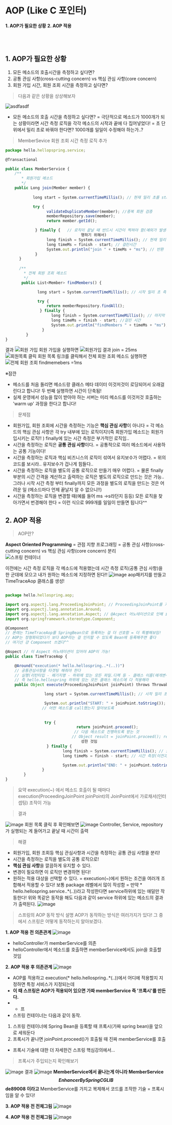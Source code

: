 # AOP (Like C 포인터)
**1. AOP가 필요한 상황**
**2. AOP 적용**  

<br>
<br>

## 1. AOP가 필요한 상황 
1.  모든 메소드의 호출시간을 측정하고 싶다면?
2. 공통 관심 사항(cross-cutting concern) vs 핵심 관심 사항(core concern)
3. 회원 가입 시간, 회원 조회 시간을 측정하고 싶다면?

> 다음과 같은 상황을 상상해보자

![asdfasdf](https://user-images.githubusercontent.com/63052097/122994268-3d097900-d3e3-11eb-90e9-c1be74532ea9.PNG)
- 모든 메소드의 호출 시간을 측정하고 싶다면? 
= 극단적으로 메소드가 1000개가 되는 상황이라면 시간 측정 로직을 각각 메소드의 시작과 끝에  다 집어넣었다!
= 초 단위에서 밀리 초로 바꿔야 한다면? 1000개를 일일이 수정해야 하는가..?

>  MemberSevice 회원 조회 시간 측정 로직 추가

```jsx
package hello.hellopspring.service;

@Transactional

public class MemberService {
    /**
       * 회원가입 메소드 
       */
    public Long join(Member member) {
          
            long start = System.currentTimeMillis(); // 현재 밀리 초를 start에 할당 

            try {
                  validateDuplicateMember(member); //중복 회원 검증
                  memberRepository.save(member);
                  return member.getId();

             } finally {   // 로직이 끝날 때 반드시 시간이 찍혀야 함(예외가 발생해도 반드시 실 
                                 행하기 위해서)  
                  long finish = System.currentTimeMillis(); // 현재 밀리 초를 finish에 할당
                  long timeMs = finish - start; // 걸린시간 
                  System.out.println("join " + timeMs + "ms"); // 반환 
             }
      }
 
      /**
        * 전체 회원 조회 메소드 
        */
       public List<Member> findMembers() { 

              long start = System.currentTimeMillis(); // 시작 밀리 초 측정 

              try {
                  return memberRepository.findAll();
               } finally {
                    long finish = System.currentTimeMillis(); // 마지막 밀리 초 측정 
                    long timeMs = finish - start; //걸린 시간 
                    System.out.println("findMembers " + timeMs + "ms"); // 반환  
                }
         }
}
```
결과
![회원 가입](https://user-images.githubusercontent.com/63052097/123037115-12421380-d429-11eb-9002-df2d51c25b06.PNG) 
회원 가입을 실행하면 
![회원가입 결과](https://user-images.githubusercontent.com/63052097/123037116-13734080-d429-11eb-839e-09cf8d4ec3ef.PNG)
join = 25ms
![회원목록 클릭](https://user-images.githubusercontent.com/63052097/123037117-13734080-d429-11eb-9183-5c354f8ff8c0.PNG)
회원 목록 링크를 클릭해서 전체 회원 조회 메소드 실행하면 
![전체 회원 조회](https://user-images.githubusercontent.com/63052097/123037133-19692180-d429-11eb-974e-f60616dbd280.PNG)
findmemebers =1ms

 ※잠깐 
- 메소드를 처음 돌리면 메소드랑 클래스 메타 데이터 이것저것이 로딩되어서 오래걸린다고 합니다! 두 번째 실행하면 시간이 단축됨!  
- 실제 운영에서 성능을 많이 받아야 하는 서버는 미리 메소드를 이것저것 호출하는 'warm up' 과정을 한다고 합니다!  

> 문제점 

- 회원가입, 회원 조회에 시간을 측정하는 기능은 **핵심 관심 사항**이 아니다 
= 각 메소드의 핵심 관심 사항은 각 try 내부에 있는 로직이지!(즉 회원가입 메소드는 회원가입시키는 로직!! ) finally에 있는 시간 측정은 부가적인 로직임.. 
- 시간을 측정하는 로직은 **공통 관심 사항**이다. 
= 공통적으로 여러 메소드에서 사용하는 공통 기능이다! 
- 시간을 측정하는 로직과 핵심 비즈니스의 로직이 섞여서 유지보수가 어렵다.
= 위의 코드를 보시라.. 유지보수가 겁나게 힘들다.. 
- 시간을 측정하는 로직을 별도의 공통 로직으로 만들기 매우 어렵다.
= 물론 finally 부분의 시간 간격을 계산하고 출력하는 로직은 별도의 로직으로 만드는 것은 가능.. 그러나 시작 시간 측정 부터 finally까지 모든 과정을 별도의 로직을 만드는 것은 어려운 일 (메소드마다 언제 끝날지 알 수 없으니!!)
- 시간을 측정하는 로직을 변경할 때(예를 들어 ms ->s라던지 등등) 모든 로직을 찾아가면서 번경해야 한다 
= 이런 식으로 999개를 일일이 만들면 됩니다^^ 

## 2. AOP 적용
> AOP란?

**Aspect Oriented Programming** 
= 관점 지향 프로그래밍 
= 공통 관심 사항(cross-cutting concern) vs 핵심 관심 사항(core concern) 분리  
![스프링 컨테이너](https://user-images.githubusercontent.com/63052097/123046729-6a801200-d437-11eb-8db4-c0d6ce369be1.PNG)

이전에는 시간 측정 로직을 각 메소드에 적용했는데 시간 측정 로직(공통 관심 사항)을 한 군데에 모으고 내가 원하는 메소드에 지정하면 된다!!
![image](https://user-images.githubusercontent.com/63052097/123079828-416f7980-d457-11eb-9e29-80db28dc83b7.png)
 aop패키지를 만들고 TimeTraceAop  클래스를 생성! 

```jsx 

package hello.hellospring.aop;

import org.aspectj.lang.ProceedingJoinPoint; // ProceedingJoinPoint를 가져오면서 
import org.aspectj.lang.annotation.Around;
import org.aspectj.lang.annotation.Aspect; // @Acpect 어노테이션으로 인해 import
import org.springframework.stereotype.Component;

@Component 
// 본래는 TimeTraceAop를 SpringBean으로 등록하는 걸 더 선호함 = 더 특별해보임!   
// AOP는 정형화되었다기 보다 AOP라는 걸 인지할 수 있도록 Bean에 등록해주면 좋다
// 여기선 걍 Component 쓰겠다^^ 

@Aspect // 이 Aspect 어노테이션이 있어야 AOP이 가능! 
public class TimeTraceAop {

    @Around("execution(* hello.hellospring..*(..))")
    // 공통관심사항을 타겟팅 해줘야 한다
    // 실행(리턴타입 - 패기지명 - 하위에 있는 모든 파일.디렉 등 - 클래스 이름(매개변수 타입))
    // 즉 hello.hellospring 하위에 있는 모든 클래스 메소드에 다 적용해라 
    public Object execute(ProceedingJoinPoint joinPoint) throws Throwable {

                 long start = System.currentTimeMillis(); // 시작 밀리 초 (이전과 동일)

                 System.out.println("START: " + joinPoint.toString()); 
                // 어떤 메소드를 call했는지 알아보도록 
  
                 
                 try {
                               return joinPoint.proceed(); 
                              // 다음 메소드로 진행하도록 받는 것
                             // Object result = joinPoint.proceed(); return result;를 인라인 코드로 작 
                                 성한 것임  
                  } finally {
                         long finish = System.currentTimeMillis(); // 끝 밀리 초(이전과 동일)
                         long timeMs = finish - start; // 시간 측정(이전과 동일) 

                         System.out.println("END: " + joinPoint.toString()+ " " + timeMs + "ms");
                }
        }
}
```

> 요약 
execution(~) 에서 메소드 호출이 될 때마다 execution(ProceedingJoinPoint joinPoint)의 JoinPoint에서 가로채서(인터셉팅) 조작이 가능

> 결과 
 
![image](https://user-images.githubusercontent.com/63052097/123050045-3575be80-d43b-11eb-8345-e8c33ba1e974.png)
회원 목록 클릭 후 확인해보면
![image](https://user-images.githubusercontent.com/63052097/123050506-c056b900-d43b-11eb-93f6-070a25785fc7.png)
Controller, Service, repository가 실행되는 게 들어가고 끝날 때 시간이 출력 

> 해결

-  회원가입, 회원 조회등 핵심 관심사항과 시간을 측정하는 공통 관심 사항을 분리!
-  시간을 측정하는 로직을 별도의 공통 로직으로!
-  **핵심 관심 사항**을 깔끔하게 유지할 수 있다.
-  변경이 필요하면 이 로직만 변경하면 된다!
-  원하는 적용 대상을 선택할 수 있다. 
= execution(~)에서 원하는 조건을 여러개 조합해서 적용할 수 있다! 보통 package 레벨에서 많이 작성함 
= 만약 * hello.hellospring.service..*(..))라고 작성한다면 service하위에 있는 애덜만 작동한다! 위와 똑같은 동작을 해도 다음과 같이 service 하위에 있는 메소드의 결과가 출력된다. 
![image](https://user-images.githubusercontent.com/63052097/123072067-2f3e0d00-d450-11eb-8a82-196734398fd7.png)

> 스프링의 AOP 동작 방식 설명 
AOP가 동작하는 방식은 여러가지가 있다! 그 중에서 스프링은 어떻게 동작하는지 알아보겠다. 

**1. AOP 적용 전 의존관계** 
![image](https://user-images.githubusercontent.com/63052097/123072567-9fe52980-d450-11eb-893d-4fa052f5898e.png)

-  helloController가 memberService를 의존
- helloController에서 메소드를 호출하면 memberService에서도 join을 호출할 것임

**2. AOP 적용 후 의존관계** 
![image](https://user-images.githubusercontent.com/63052097/123072747-c30fd900-d450-11eb-9492-63c170358631.png)
- AOP를 적용하고 execution(* hello.hellospring..*(..))에서 어디에 적용할지 지정하면 특정 서비스가 지정되는데 
- **이 때 스프링은 AOP가 적용되어 있으면 가짜 memberService 즉 '프록시'를 만든다.**
- - 프 
- 스프링 컨테이너는 다음과 같이 동작. 
1. 스프링 컨테이너에 Spring Bean을 등록할 때 프록시(가짜 spring bean)을 앞으로 세워둔다 
2. 프록시가 끝나면 joinPoint.proceed()가 호출될 때 진짜 memberService를 호출 
- 프록시 기술에 대한 더 자세한건 스프링 핵심강의에서... 

> 프록시가 주입되는지 확인해보기 

![image](https://user-images.githubusercontent.com/63052097/123078101-9b6f3f80-d455-11eb-8e2f-974e4e3d34cb.png)
결과 
![image](https://user-images.githubusercontent.com/63052097/123078197-b2159680-d455-11eb-887b-425ed6db4e9e.png)
**MemberService에서 끝나는게 아니라 MemberService$$EnhancerBySpringCGLIB$$de89008 이라고** MemberService를 가지고 복제해서 코드를 조작한 기술 = 프록시 임을 알 수 있다!   

**3. AOP 적용 전 전체그림**
![image](https://user-images.githubusercontent.com/63052097/123072779-ca36e700-d450-11eb-9e9f-2735a72e3bf4.png)

**4. AOP 적용 전 전체그림**
![image](https://user-images.githubusercontent.com/63052097/123072847-dc188a00-d450-11eb-8e63-67de646756ac.png)

